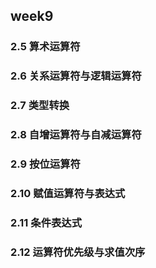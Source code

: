## week9 
### 2.5 算术运算符

### 2.6 关系运算符与逻辑运算符

### 2.7 类型转换

### 2.8 自增运算符与自减运算符

### 2.9 按位运算符

### 2.10 赋值运算符与表达式

### 2.11 条件表达式

### 2.12 运算符优先级与求值次序

 
